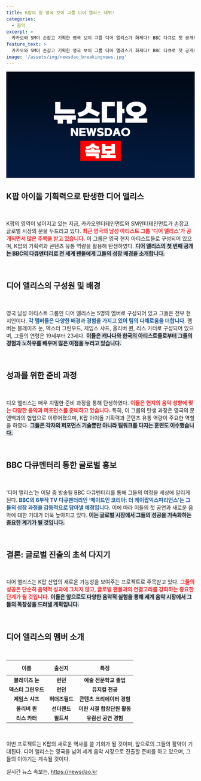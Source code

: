 ```yaml
---
title: K팝의 힘 영국 보이 그룹 디어 앨리스 데뷔!
categories:
  - 음악
excerpt: >
  카카오와 SM이 손잡고 기획한 영국 보이 그룹 디어 앨리스가 화제다! BBC 다큐로 첫 공개되는 이들은 K팝 아이돌의 역량으로 글로벌 시장을 겨냥한다. 멤버들은 현지 인재로 구성되어 있어 더욱 기대감을 높이고 있다!
feature_text: >
  카카오와 SM이 손잡고 기획한 영국 보이 그룹 디어 앨리스가 화제다! BBC 다큐로 첫 공개되는 이들은 K팝 아이돌의 역량으로 글로벌 시장을 겨냥한다. 멤버들은 현지 인재로 구성되어 있어 더욱 기대감을 높이고 있다!
image: '/assets/img/newsdao_breakingnews.jpg'
---
```


<p><img src="/assets/img/newsdao_breakingnews.jpg" alt="ontimetimes 속보" /></p>

<h2 data-ke-size="size26">K팝 아이돌 기획력으로 탄생한 디어 앨리스</h2>

<p data-ke-size="size16">&nbsp;</p>

<p>K팝의 영역이 넓어지고 있는 지금, 카카오엔터테인먼트와 SM엔터테인먼트가 손잡고 글로벌 시장의 문을 두드리고 있다. <b><span style="color: #ee2323;">최근 영국의 남성 아티스트 그룹 '디어 앨리스'가 공개되면서 많은 주목을 받고 있습니다.</span></b> 이 그룹은 영국 현지 아티스트들로 구성되어 있으며, K팝의 기획력과 콘텐츠 유통 역량을 활용해 탄생하였다. <b><span style="background-color: #21538527;">디어 앨리스의 첫 번째 공개는 BBC의 다큐멘터리로 전 세계 팬들에게 그들의 성장 배경을 소개합니다.</span></b> </p>

<p data-ke-size="size16">&nbsp;</p>

<h2 data-ke-size="size26">디어 앨리스의 구성원 및 배경</h2>

<p data-ke-size="size16">&nbsp;</p>

<p>영국 남성 아티스트 그룹인 디어 앨리스는 5명의 멤버로 구성되어 있고 그들은 전부 현지인이다. <b><span style="color: #1a5490;">각 멤버들은 다양한 배경과 경험을 가지고 있어 팀의 다채로움을 더합니다.</span></b> 멤버는 블레이즈 눈, 덱스터 그린우드, 제임스 샤프, 올리버 퀸, 리스 카터로 구성되어 있으며, 그들의 연령은 19세부터 23세다. <b><span style="background-color: #21538527;">이들은 캐나다와 한국의 아티스트들로부터 그들의 경험과 노하우를 배우며 많은 이점을 누리고 있습니다.</span></b> </p>

<p data-ke-size="size16">&nbsp;</p>

<h2 data-ke-size="size26">성과를 위한 준비 과정</h2>

<p data-ke-size="size16">&nbsp;</p>

<p>디오 앨리스는 매우 치밀한 준비 과정을 통해 탄생하였다. <b><span style="color: #ee2323;">이들은 현지의 음악 성향에 맞는 다양한 음악과 퍼포먼스를 준비하고 있습니다.</span></b> 특히, 이 그룹의 탄생 과정은 영국의 문앤백과의 협업으로 이루어졌으며, K팝 아이돌 기획력과 콘텐츠 유통 역량이 주요한 역할을 하였다. <b><span style="background-color: #21538527;">그들은 각자의 퍼포먼스 기술뿐만 아니라 팀워크를 다지는 훈련도 이수했습니다.</span></b></p>

<p data-ke-size="size16">&nbsp;</p>

<h2 data-ke-size="size26">BBC 다큐멘터리 통한 글로벌 홍보</h2>

<p data-ke-size="size16">&nbsp;</p>

<p>‘디어 앨리스’는 이달 중 방송될 BBC 다큐멘터리를 통해 그들의 여정을 세상에 알리게 된다. <b><span style="color: #1a5490;">BBC의 6부작 TV 다큐멘터리인 ‘메이드인 코리아: 더 케이팝익스피리언스’는 그들의 성장 과정을 감동적으로 담아낼 예정입니다.</span></b> 이에 따라 이들의 첫 공연과 새로운 음악에 대한 기대가 더욱 높아지고 있다. <b><span style="background-color: #21538527;">이는 글로벌 시장에서 그들의 성공을 가속화하는 중요한 계기가 될 것입니다.</span></b></p>

<p data-ke-size="size16">&nbsp;</p>

<h2 data-ke-size="size26">결론: 글로벌 진출의 초석 다지기</h2>

<p data-ke-size="size16">&nbsp;</p>

<p>디어 앨리스는 K팝 산업의 새로운 가능성을 보여주는 프로젝트로 주목받고 있다. <b><span style="color: #ee2323;">그들의 성공은 단순히 음악적 성과에 그치지 않고, 글로벌 팬들과의 연결고리를 강화하는 중요한 단계가 될 것입니다.</span></b> <b><span style="background-color: #21538527;">이들은 앞으로도 다양한 음악적 실험을 통해 세계 음악 시장에서 그들의 독창성을 드러낼 계획입니다.</span></b></p>

<p data-ke-size="size16">&nbsp;</p>

<h2 data-ke-size="size26">디어 앨리스의 멤버 소개</h2>

<p data-ke-size="size16">&nbsp;</p>

<table style="width: 100%; border-collapse: collapse;">
    <thead>
        <tr>
            <th style="text-align: center; height: 32px;"><b>이름</b></th>
            <th style="text-align: center; height: 32px;"><b>출신지</b></th>
            <th style="text-align: center; height: 32px;"><b>특징</b></th>
        </tr>
    </thead>
    <tbody>
        <tr>
            <td style="text-align: center; height: 17px;"><b>블레이즈 눈</b></td>
            <td style="text-align: center; height: 17px;"><b>런던</b></td>
            <td style="text-align: center; height: 17px;"><b>예술 전문학교 졸업</b></td>
        </tr>
        <tr>
            <td style="text-align: center; height: 17px;"><b>덱스터 그린우드</b></td>
            <td style="text-align: center; height: 17px;"><b>런던</b></td>
            <td style="text-align: center; height: 17px;"><b>뮤지컬 전공</b></td>
        </tr>
        <tr>
            <td style="text-align: center; height: 17px;"><b>제임스 샤프</b></td>
            <td style="text-align: center; height: 17px;"><b>허더즈필드</b></td>
            <td style="text-align: center; height: 17px;"><b>콘텐츠 크리에이터 경험</b></td>
        </tr>
        <tr>
            <td style="text-align: center; height: 17px;"><b>올리버 퀸</b></td>
            <td style="text-align: center; height: 17px;"><b>선더랜드</b></td>
            <td style="text-align: center; height: 17px;"><b>어린 시절 합창단원 활동</b></td>
        </tr>
        <tr>
            <td style="text-align: center; height: 17px;"><b>리스 카터</b></td>
            <td style="text-align: center; height: 17px;"><b>윌트셔</b></td>
            <td style="text-align: center; height: 17px;"><b>유람선 공연 경험</b></td>
        </tr>
    </tbody>
</table>

<p data-ke-size="size16">&nbsp;</p>

<p>이번 프로젝트는 K팝의 새로운 역사를 쓸 기회가 될 것이며, 앞으로의 그들의 활약이 기대된다. 디어 앨리스는 영국을 넘어 세계 음악 시장으로 진출할 준비를 하고 있으며, 그들의 이야기는 계속될 것이다.</p>
실시간 뉴스 속보는, <a href="https://newsdao.kr" rel="dofollow">https://newsdao.kr</a>


